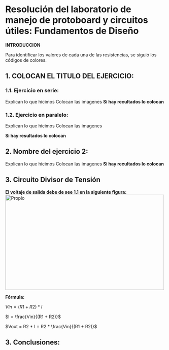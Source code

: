 # Resolución del laboratorio de manejo de protoboard y circuitos útiles: Fundamentos de Diseño

**INTRODUCCION**

Para identificar los valores de cada una de las resistencias, se siguió los códigos de colores.


## 1. COLOCAN EL TITULO DEL EJERCICIO:
### 1.1. Ejercicio en serie:

Explican lo que hicimos
Colocan las imagenes
**Si hay recultados lo colocan**

### 1.2. Ejercicio en paralelo:
Explican lo que hicimos
Colocan las imagenes

**Si hay resultados lo colocan**

## 2. Nombre del ejercicio 2:

Explican lo que hicimos
Colocan las imagenes
**Si hay recultados lo colocan**

## 3. Circuito Divisor de Tensión

**El voltaje de salida debe de see 1.1 en la siguiente figura:**
<img src="../../Imagenes/1.1.png" alt="Propio" width="500" height="300">

**Fórmula:**

$Vin = (R1 + R2) * I$

$I = \frac{Vin}{(R1 + R2)}$

$Vout = R2 * I = R2 * \frac{Vin}{(R1 + R2)}$

## 3. Conclusiones:

